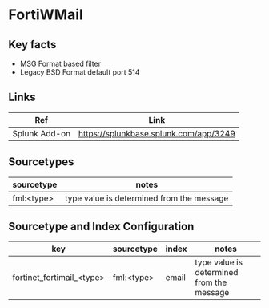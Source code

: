 # FortiWMail

## Key facts

* MSG Format based filter
* Legacy BSD Format default port 514

## Links

| Ref            | Link                                                                                                    |
|----------------|---------------------------------------------------------------------------------------------------------|
| Splunk Add-on  | <https://splunkbase.splunk.com/app/3249>                                                               |

## Sourcetypes

| sourcetype     | notes                                                                                                   |
|----------------|---------------------------------------------------------------------------------------------------------|
| fml:\<type\>          | type value is determined from the message                                                               |

## Sourcetype and Index Configuration

| key            | sourcetype     | index          | notes          |
|----------------|----------------|----------------|----------------|
| fortinet_fortimail_\<type\>      | fml:\<type\>      | email          |  type value is determined from the message          |
